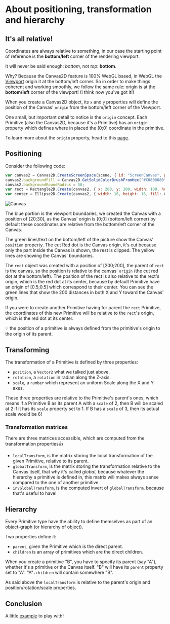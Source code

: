 # About positioning, transformation and hierarchy

## It's all relative!

Coordinates are always relative to something, in our case the starting point of reference is the **bottom/left** corner of the rendering viewport.

It will never be said enough: *bottom*, not *top*: **bottom**.

Why? Because the Canvas2D feature is 100% WebGL based, in WebGL the [Viewport](https://developer.mozilla.org/en-US/docs/Web/API/WebGLRenderingContext/viewport) origin it at the bottom/left corner. So in order to make things coherent and working smoothly, we follow the same rule: origin is at the **bottom/left** corner of the viewport! (I think now you've got it!)

When you create a Canvas2D object, its `x` and `y` properties will define the position of the Canvas' `origin` from the bottom/left corner of the Viewport.

One small, but important detail to notice is the `origin` concept. Each Primitive (also the Canvas2D, because it's a Primitive) has an `origin` property which defines where in placed the [0;0] coordinate in the primitive.

To learn more about the `origin` property, head to this [page](http://doc.babylonjs.com/overviews/Canvas2D_Origin).

## Positioning

Consider the following code:

```javascript
var canvas2 = Canvas2D.CreateScreenSpace(scene, { id: "ScreenCanvas", pos: new Vector2(20, 30), size: new Size(300, 300), cachingStrategy: Canvas2D.CACHESTRATEGY_DONTCACHE });
canvas2.backgroundFill = Canvas2D.GetSolidColorBrushFromHex("#C0808080");
canvas2.backgroundRoundRadius = 50;
var rect = Rectangle2D.Create(canvas2, { x: 200, y: 200, width: 100, height: 100, fill: Canvas2D.GetSolidColorBrushFromHex("#808080FF"), border: Canvas2D.GetSolidColorBrushFromHex("#FFFFFFFF"), borderThickness: 4, roundRadius: 5 });
var center = Ellipse2D.Create(canvas2, { width: 16, height: 16, fill: Canvas2D.GetSolidColorBrushFromHex("#C04040FF") });
```

![Canvas](http://i.imgur.com/pWSUkKd.png)

The blue portion is the viewport boundaries, we created the Canvas with a position of [20;30], as the Canvas' origin is [0;0] (bottom/left corner) by default these coordinates are relative from the bottom/left corner of the Canvas.

The green lines/text on the bottom/left of the picture show the Canvas' `position` property. The cut  Red dot is the Canvas origin, it's cut because only the part inside the Canvas is shown, the rest is clipped. The yellow lines are showing the Canvas' boundaries. 

The `rect` object was created with a position of [200;200], the parent of `rect` is the canvas, so the position is relative to the canvas' `origin` (the cut red dot at the bottom/left). The position of the rect is also relative to the rect's origin, which is the red dot at its center, because by default Primitive have an origin of [0.5;0.5] which correspond to their center. You can see the green lines that show the 200 distances in both X and Y toward the Canvas' origin.

If you were to create another Primitive having for parent the `rect` Primitive, the coordinates of this new Primitive will be relative to the `rect`'s origin, which is the red dot at its center.

:bulb: the position of a primitive is always defined from the primitive's origin to the origin of its parent.

## Transforming

The transformation of a Primitive is defined by three properties:

 - `position`, a `Vector2` what we talked just above.
 - `rotation`, a `rotation` in radian along the Z-axis.
 - `scale`, a `number` which represent an uniform Scale along the X and Y axes.

These three properties are relative to the Primitive's parent's ones, which means if a Primitive B as its parent A with a `scale` of 2, then B will be scaled at 2 if it has its `scale` property set to 1. If B has a `scale` of 3, then its actual scale would be 6!

### Transformation matrices

There are three matrices accessible, which are computed from the transformation properties:+1:

 - `localTransform`, is the matrix storing the local transformation of the given Primitive, relative to its parent.
 - `globalTransform`, is the matrix storing the transformation relative to the Canvas itself, that why it's called *global*, because whatever the hierarchy a primitive is defined in, this matrix will makes always sense compared to the one of another primitive.
 - `invGlobalTransform`, is the computed invert of `globalTransform`, because that's useful to have!

## Hierarchy

Every Primitive type have the ability to define themselves as part of an object-graph (or hierarchy of object).

Two properties define it:

 - `parent`, given the Primitive which is the direct parent.
 - `children` is an array of primitives which are the direct children.

When you create a primitive "B", you have to specify its parent (say "A"), whether it's a primitive or the Canvas itself. "B" will have its `parent` property set to "A". "A"`.children` will contain somewhere "B".

As said above the `localTransform` is relative to the parent's origin and position/rotation/scale properties.

## Conclusion

A little [example](http://babylonjs-playground.com/#DEFP2#1) to play with!


